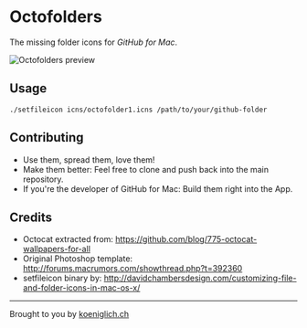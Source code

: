 Octofolders
===========

The missing folder icons for _GitHub for Mac_.

![Octofolders preview](https://github.com/pstadler/octofolders/raw/master/preview.png "Octofolders preview")

Usage
-----
    ./setfileicon icns/octofolder1.icns /path/to/your/github-folder

Contributing
------------
- Use them, spread them, love them!
- Make them better: Feel free to clone and push back into the main repository.
- If you're the developer of GitHub for Mac: Build them right into the App.

Credits
-------
- Octocat extracted from: https://github.com/blog/775-octocat-wallpapers-for-all
- Original Photoshop template: http://forums.macrumors.com/showthread.php?t=392360
- setfileicon binary by: http://davidchambersdesign.com/customizing-file-and-folder-icons-in-mac-os-x/

*****
Brought to you by [koeniglich.ch](http://koeniglich.ch "Patrick is koeniglich")